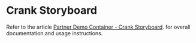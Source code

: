 # Crank Storyboard

Refer to the article
[Partner Demo Container - Crank Storyboard](https://developer.toradex.com/knowledge-base/partner-demo-container-crank-storyboard).
for overall documentation and usage instructions. 
